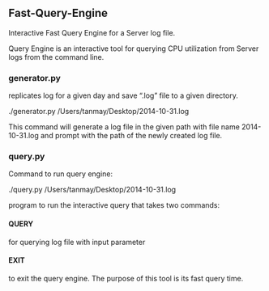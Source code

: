 ## Fast-Query-Engine
Interactive Fast Query Engine for a Server log file.

Query Engine is an interactive tool for querying CPU utilization from Server logs from the command line. 
### generator.py 
replicates log for a given day and save “.log” file to a given directory. 

./generator.py /Users/tanmay/Desktop/2014-10-31.log

This command will generate a log file in the given path with file name 2014-10-31.log and prompt with the path of the newly created log file.

### query.py 
Command to run query engine:

./query.py /Users/tanmay/Desktop/2014-10-31.log


program to run the interactive query that takes two commands:
#### QUERY 
for querying log file with input parameter <IP address of Server> <CPU ID> <Start time> <Stop time> 
  
#### EXIT 
to exit the query engine. The purpose of this tool is its fast query time.




